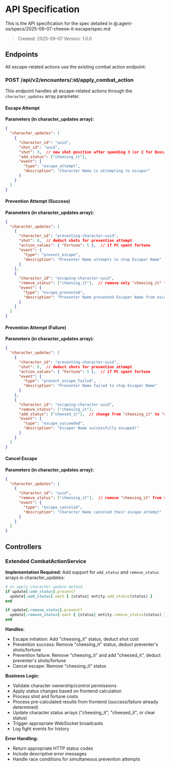 # API Specification

This is the API specification for the spec detailed in @.agent-os/specs/2025-09-07-cheese-it-escape/spec.md

> Created: 2025-09-07
> Version: 1.0.0

## Endpoints

All escape-related actions use the existing combat action endpoint:

### POST /api/v2/encounters/:id/apply_combat_action

This endpoint handles all escape-related actions through the `character_updates` array parameter.

#### Escape Attempt
**Parameters (in character_updates array):**
```json
{
  "character_updates": [
    {
      "character_id": "uuid",
      "shot_id": "uuid", 
      "shot": 9,  // new shot position after spending 3 (or 2 for Boss/Uber-Boss)
      "add_status": ["cheesing_it"],
      "event": {
        "type": "escape_attempt",
        "description": "Character Name is attempting to escape!"
      }
    }
  ]
}
```

#### Prevention Attempt (Success)
**Parameters (in character_updates array):**
```json
{
  "character_updates": [
    {
      "character_id": "preventing-character-uuid",
      "shot": 8,  // deduct shots for prevention attempt
      "action_values": { "Fortune": 5 },  // if PC spent fortune
      "event": {
        "type": "prevent_escape",
        "description": "Preventer Name attempts to stop Escaper Name"
      }
    },
    {
      "character_id": "escaping-character-uuid",
      "remove_status": ["cheesing_it"],  // remove only "cheesing_it" from status array
      "event": {
        "type": "escape_prevented",
        "description": "Preventer Name prevented Escaper Name from escaping!"
      }
    }
  ]
}
```

#### Prevention Attempt (Failure)
**Parameters (in character_updates array):**
```json
{
  "character_updates": [
    {
      "character_id": "preventing-character-uuid",
      "shot": 8,  // deduct shots for prevention attempt
      "action_values": { "Fortune": 5 },  // if PC spent fortune
      "event": {
        "type": "prevent_escape_failed",
        "description": "Preventer Name failed to stop Escaper Name"
      }
    },
    {
      "character_id": "escaping-character-uuid",
      "remove_status": ["cheesing_it"],
      "add_status": ["cheesed_it"],  // change from "cheesing_it" to "cheesed_it"
      "event": {
        "type": "escape_succeeded",
        "description": "Escaper Name successfully escaped!"
      }
    }
  ]
}
```

#### Cancel Escape
**Parameters (in character_updates array):**
```json
{
  "character_updates": [
    {
      "character_id": "uuid",
      "remove_status": ["cheesing_it"],  // remove "cheesing_it" from status array
      "event": {
        "type": "escape_canceled",
        "description": "Character Name canceled their escape attempt"
      }
    }
  ]
}
```

## Controllers

### Extended CombatActionService

**Implementation Required:**
Add support for `add_status` and `remove_status` arrays in character_updates:
```ruby
# In apply_character_update method
if update[:add_status].present?
  update[:add_status].each { |status| entity.add_status(status) }
end

if update[:remove_status].present?
  update[:remove_status].each { |status| entity.remove_status(status) }
end
```

**Handles:**
- Escape initiation: Add "cheesing_it" status, deduct shot cost
- Prevention success: Remove "cheesing_it" status, deduct preventer's shots/fortune
- Prevention failure: Remove "cheesing_it" and add "cheesed_it", deduct preventer's shots/fortune
- Cancel escape: Remove "cheesing_it" status

**Business Logic:**
- Validate character ownership/control permissions
- Apply status changes based on frontend calculation
- Process shot and fortune costs
- Process pre-calculated results from frontend (success/failure already determined)
- Update character status arrays ("cheesing_it", "cheesed_it", or clear status)
- Trigger appropriate WebSocket broadcasts
- Log fight events for history

**Error Handling:**
- Return appropriate HTTP status codes
- Include descriptive error messages
- Handle race conditions for simultaneous prevention attempts
